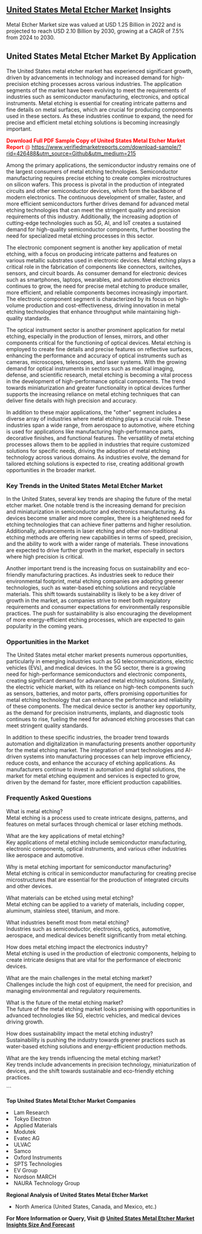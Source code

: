 <h2><a href="https://www.verifiedmarketreports.com/download-sample/?rid=426488&amp;utm_source=Github&amp;utm_medium=215" target="_blank">United States Metal Etcher Market</a> Insights</h2><p>Metal Etcher Market size was valued at USD 1.25 Billion in 2022 and is projected to reach USD 2.10 Billion by 2030, growing at a CAGR of 7.5% from 2024 to 2030.</p><p><h2>United States Metal Etcher Market By Application</h2><p>The United States metal etcher market has experienced significant growth, driven by advancements in technology and increased demand for high-precision etching processes across various industries. The application segments of the market have been evolving to meet the requirements of industries such as semiconductor manufacturing, electronics, and optical instruments. Metal etching is essential for creating intricate patterns and fine details on metal surfaces, which are crucial for producing components used in these sectors. As these industries continue to expand, the need for precise and efficient metal etching solutions is becoming increasingly important.</p><p><p><span class=""><span style="color: #ff0000;"><strong>Download Full PDF Sample Copy of United States Metal Etcher Market Report</strong> @ </span><a href="https://www.verifiedmarketreports.com/download-sample/?rid=426488&amp;utm_source=Github&amp;utm_medium=215" target="_blank">https://www.verifiedmarketreports.com/download-sample/?rid=426488&amp;utm_source=Github&amp;utm_medium=215</a></span></p></p><p>Among the primary applications, the semiconductor industry remains one of the largest consumers of metal etching technologies. Semiconductor manufacturing requires precise etching to create complex microstructures on silicon wafers. This process is pivotal in the production of integrated circuits and other semiconductor devices, which form the backbone of modern electronics. The continuous development of smaller, faster, and more efficient semiconductors further drives demand for advanced metal etching technologies that can meet the stringent quality and precision requirements of this industry. Additionally, the increasing adoption of cutting-edge technologies such as 5G, AI, and IoT creates a sustained demand for high-quality semiconductor components, further boosting the need for specialized metal etching processes in this sector.</p><p>The electronic component segment is another key application of metal etching, with a focus on producing intricate patterns and features on various metallic substrates used in electronic devices. Metal etching plays a critical role in the fabrication of components like connectors, switches, sensors, and circuit boards. As consumer demand for electronic devices such as smartphones, laptops, wearables, and automotive electronics continues to grow, the need for precise metal etching to produce smaller, more efficient, and reliable components becomes increasingly important. The electronic component segment is characterized by its focus on high-volume production and cost-effectiveness, driving innovation in metal etching technologies that enhance throughput while maintaining high-quality standards.</p><p>The optical instrument sector is another prominent application for metal etching, especially in the production of lenses, mirrors, and other components critical for the functioning of optical devices. Metal etching is employed to create fine details and precise features on reflective surfaces, enhancing the performance and accuracy of optical instruments such as cameras, microscopes, telescopes, and laser systems. With the growing demand for optical instruments in sectors such as medical imaging, defense, and scientific research, metal etching is becoming a vital process in the development of high-performance optical components. The trend towards miniaturization and greater functionality in optical devices further supports the increasing reliance on metal etching techniques that can deliver fine details with high precision and accuracy.</p><p>In addition to these major applications, the "other" segment includes a diverse array of industries where metal etching plays a crucial role. These industries span a wide range, from aerospace to automotive, where etching is used for applications like manufacturing high-performance parts, decorative finishes, and functional features. The versatility of metal etching processes allows them to be applied in industries that require customized solutions for specific needs, driving the adoption of metal etching technology across various domains. As industries evolve, the demand for tailored etching solutions is expected to rise, creating additional growth opportunities in the broader market.</p><h3>Key Trends in the United States Metal Etcher Market</h3><p>In the United States, several key trends are shaping the future of the metal etcher market. One notable trend is the increasing demand for precision and miniaturization in semiconductor and electronics manufacturing. As devices become smaller and more complex, there is a heightened need for etching technologies that can achieve finer patterns and higher resolution. Additionally, advancements in laser etching and other non-traditional etching methods are offering new capabilities in terms of speed, precision, and the ability to work with a wider range of materials. These innovations are expected to drive further growth in the market, especially in sectors where high precision is critical.</p><p>Another important trend is the increasing focus on sustainability and eco-friendly manufacturing practices. As industries seek to reduce their environmental footprint, metal etching companies are adopting greener technologies, such as water-based etching solutions and recyclable materials. This shift towards sustainability is likely to be a key driver of growth in the market, as companies strive to meet both regulatory requirements and consumer expectations for environmentally responsible practices. The push for sustainability is also encouraging the development of more energy-efficient etching processes, which are expected to gain popularity in the coming years.</p><h3>Opportunities in the Market</h3><p>The United States metal etcher market presents numerous opportunities, particularly in emerging industries such as 5G telecommunications, electric vehicles (EVs), and medical devices. In the 5G sector, there is a growing need for high-performance semiconductors and electronic components, creating significant demand for advanced metal etching solutions. Similarly, the electric vehicle market, with its reliance on high-tech components such as sensors, batteries, and motor parts, offers promising opportunities for metal etching technology that can enhance the performance and reliability of these components. The medical device sector is another key opportunity, as the demand for precision instruments, implants, and diagnostic tools continues to rise, fueling the need for advanced etching processes that can meet stringent quality standards.</p><p>In addition to these specific industries, the broader trend towards automation and digitalization in manufacturing presents another opportunity for the metal etching market. The integration of smart technologies and AI-driven systems into manufacturing processes can help improve efficiency, reduce costs, and enhance the accuracy of etching applications. As manufacturers continue to invest in automation and digital solutions, the market for metal etching equipment and services is expected to grow, driven by the demand for faster, more efficient production capabilities.</p><h3>Frequently Asked Questions</h3><p>What is metal etching? <br>Metal etching is a process used to create intricate designs, patterns, and features on metal surfaces through chemical or laser etching methods.</p><p>What are the key applications of metal etching? <br>Key applications of metal etching include semiconductor manufacturing, electronic components, optical instruments, and various other industries like aerospace and automotive.</p><p>Why is metal etching important for semiconductor manufacturing? <br>Metal etching is critical in semiconductor manufacturing for creating precise microstructures that are essential for the production of integrated circuits and other devices.</p><p>What materials can be etched using metal etching? <br>Metal etching can be applied to a variety of materials, including copper, aluminum, stainless steel, titanium, and more.</p><p>What industries benefit most from metal etching? <br>Industries such as semiconductor, electronics, optics, automotive, aerospace, and medical devices benefit significantly from metal etching.</p><p>How does metal etching impact the electronics industry? <br>Metal etching is used in the production of electronic components, helping to create intricate designs that are vital for the performance of electronic devices.</p><p>What are the main challenges in the metal etching market? <br>Challenges include the high cost of equipment, the need for precision, and managing environmental and regulatory requirements.</p><p>What is the future of the metal etching market? <br>The future of the metal etching market looks promising with opportunities in advanced technologies like 5G, electric vehicles, and medical devices driving growth.</p><p>How does sustainability impact the metal etching industry? <br>Sustainability is pushing the industry towards greener practices such as water-based etching solutions and energy-efficient production methods.</p><p>What are the key trends influencing the metal etching market? <br>Key trends include advancements in precision technology, miniaturization of devices, and the shift towards sustainable and eco-friendly etching practices.</p>```</p><p><strong>Top United States Metal Etcher Market Companies</strong></p><div data-test-id=""><p><li>Lam Research</li><li> Tokyo Electron</li><li> Applied Materials</li><li> Modutek</li><li> Evatec AG</li><li> ULVAC</li><li> Samco</li><li> Oxford Instruments</li><li> SPTS Technologies</li><li> EV Group</li><li> Nordson MARCH</li><li> NAURA Technology Group</li></p><div><strong>Regional Analysis of&nbsp;United States Metal Etcher Market</strong></div><ul><li dir="ltr"><p dir="ltr">North America&nbsp;(United States, Canada, and Mexico, etc.)</p></li></ul><p><strong>For More Information or Query, Visit @&nbsp;</strong><strong><a href="https://www.verifiedmarketreports.com/product/metal-etcher-market/?utm_source=Github&amp;utm_medium=215" target="_blank">United States Metal Etcher Market Insights Size And Forecast</a></strong></p></div>
